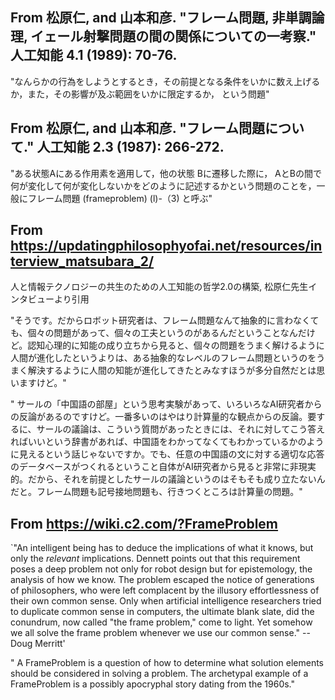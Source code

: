 ## From 松原仁, and 山本和彦. "フレーム問題, 非単調論理, イェール射撃問題の間の関係についての一考察." 人工知能 4.1 (1989): 70-76.
"なんらかの行為をしようとするとき，その前提となる条件をいかに数え上げるか，また，その影響が及ぶ範囲をいかに限定するか， という問題"

## From 松原仁, and 山本和彦. "フレーム問題について." 人工知能 2.3 (1987): 266-272.
"ある状態Aにある作用素を適用して，他の状態 Bに遷移した際に， AとBの間で何が変化して何が変化しないかをどのように記述するかという問題のことを，一般にフレーム問題 (frameproblem) (l)-（3) と呼ぶ"

## From https://updatingphilosophyofai.net/resources/interview_matsubara_2/ 
人と情報テクノロジーの共生のための人工知能の哲学2.0の構築, 松原仁先生インタビューより引用

"そうです。だからロボット研究者は、フレーム問題なんて抽象的に言わなくても、個々の問題があって、個々の工夫というのがあるんだということなんだけど。認知心理的に知能の成り立ちから見ると、個々の問題をうまく解けるように人間が進化したというよりは、ある抽象的なレベルのフレーム問題というのをうまく解決するように人間の知能が進化してきたとみなすほうが多分自然だとは思いますけど。"

" サールの「中国語の部屋」という思考実験があって、いろいろなAI研究者からの反論があるのですけど。一番多いのはやはり計算量的な観点からの反論。要するに、サールの議論は、こういう質問があったときには、それに対してこう答えればいいという辞書があれば、中国語をわかってなくてもわかっているかのように見えるという話じゃないですか。でも、任意の中国語の文に対する適切な応答のデータベースがつくれるということ自体がAI研究者から見ると非常に非現実的。だから、それを前提としたサールの議論というのはそもそも成り立たないんだと。フレーム問題も記号接地問題も、行きつくところは計算量の問題。"

## From https://wiki.c2.com/?FrameProblem
`"An intelligent being has to deduce the implications of what it knows, but only the *relevant* implications. Dennett points out that this requirement poses a deep problem not only for robot design but for epistemology, the analysis of how we know. The problem escaped the notice of generations of philosophers, who were left complacent by the illusory effortlessness of their own common sense. Only when artificial intelligence researchers tried to duplicate common sense in computers, the ultimate blank slate, did the conundrum, now called "the frame problem," come to light. Yet somehow we all solve the frame problem whenever we use our common sense."
-- Doug Merritt'

" A FrameProblem is a question of how to determine what solution elements should be considered in solving a problem. The archetypal example of a FrameProblem is a possibly apocryphal story dating from the 1960s."
